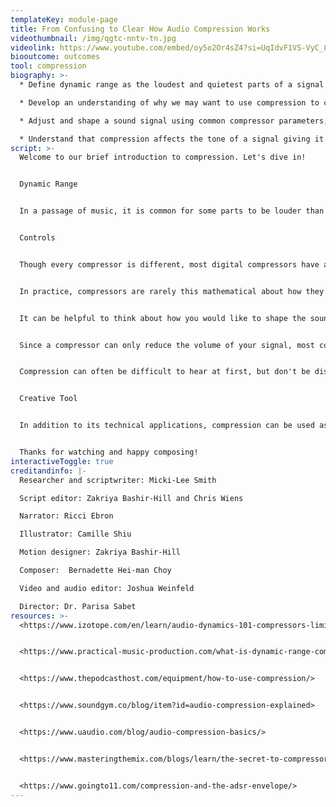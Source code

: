 ```yaml
---
templateKey: module-page
title: From Confusing to Clear How Audio Compression Works
videothumbnail: /img/qgtc-nntv-tn.jpg
videolink: https://www.youtube.com/embed/oy5o2Or4sZ4?si=UqIdvF1VS-VyC_8W
biooutcome: outcomes
tool: compression
biography: >-
  * Define dynamic range as the loudest and quietest parts of a signal

  * Develop an understanding of why we may want to use compression to control dynamic range and achieve a more consistent signal 

  * Adjust and shape a sound signal using common compressor parameters; ratio, threshold, attack, release, and makeup gain

  * Understand that compression affects the tone of a signal giving it both practical and creative uses
script: >-
  Welcome to our brief introduction to compression. Let's dive in!


  Dynamic Range 


  In a passage of music, it is common for some parts to be louder than others. The difference between the loudest and quietest parts are referred to as dynamic range. While a wide dynamic!range can help to add depth to a piece of music, there are many cases where one may want to reduce the dynamic range of our recorded passage. Compression is one of several tools that can be used to control the Dynamic Range of an audio signal. Compression works by reducing the gain (or volume) of the loudest sounds in a recording to help them better match the volume of the quieter parts. 


  Controls


  Though every compressor is different, most digital compressors have a suite of shared parameters that determine how they function. The two most important of these are the threshold and ratio. The Threshold, measured in Decibels, determines at which point the compressor will be activated. Any part of the waveform that moves above this Threshold value will be compressed. Once a signal passes the threshold, and the compressor is engaged, the Ratio will determine how much the signal will be reduced. For example, a 4:1 compression ratio will cause any signal above the threshold to be reduced three quarters of the way to the threshold level. Let’s say we have our compressor set with a ratio of 4:1 and a threshold of -20dB. If the gain of one passage peaks at -12dB, which is 8dB louder than our threshold of -20dB, the compressor will essentially divide this 8dB overage by our ratio of 4, meaning that the gain over the threshold will be reduced by 6dB, giving us an overall peak value of -18dB. If we have another passage which peaks at -22dB, its gain will not be affected, as it is below our threshold of -20dB. Lower ratios (such as 2:1) will result in less gain reduction, whereas higher ratios (such as 8:1) will result in more gain reduction


  In practice, compressors are rarely this mathematical about how they work, due in a large part to the attack and release controls. The Attack control determines how long the compressor will take to fully engage when an input signal goes above the threshold value. By making the attack speed slower, you can let some of the transient (or attack) of a signal through your compressor. This can help to prevent the compressor from altering the character of your signal too much, while still regulating its volume. On the other hand, the Release control specifies how long it will take for the compressor to stop reducing the gain once the input signal has moved back below the threshold. Many compressors also have an auto-release function, which is best left off as it gives you less control over the sound. Both attack and release are typically measured in milliseconds.


  It can be helpful to think about how you would like to shape the sound of your recording when setting these attack and release values.  For example, if you want to “squash” a sound and make it feel processed, setting fast attack and release values will make the compressor hyper sensitive to all changes in volume, whereas if you would like to gently contour a sound, setting slower attack and release values will generally make your compressor sound more natural.


  Since a compressor can only reduce the volume of your signal, most compressor plugins come with a makeup gain knob that can help raise the volume of your signal back up. A good way to set this is to look at your compressor’s gain reduction meter and set the makeup gain to be roughly equivalent to the amount of gain that your compressor is reducing. Some compressors also come with an auto makeup gain function, however, this is best left off, as it is much less accurate than adjusting your makeup gain using the meter and by turning it on and off to compare the change in volume by ear. 


  Compression can often be difficult to hear at first, but don't be discouraged! Making large adjustments will help you to hear the changes more easily as you are dialing in your settings


  Creative Tool 


  In addition to its technical applications, compression can be used as a creative compositional tool to affect the tone of a sound; creating punchy, smooth, full, or even harsh characteristics. In future videos, we will discuss even more helpful and creative ways of using compression.


  Thanks for watching and happy composing!
interactiveToggle: true
creditandinfo: |-
  Researcher and scriptwriter: Micki-Lee Smith

  Script editor: Zakriya Bashir-Hill and Chris Wiens

  Narrator: Ricci Ebron

  Illustrator: Camille Shiu

  Motion designer: Zakriya Bashir-Hill 

  Composer:  Bernadette Hei-man Choy

  Video and audio editor: Joshua Weinfeld

  Director: Dr. Parisa Sabet
resources: >-
  <https://www.izotope.com/en/learn/audio-dynamics-101-compressors-limiters-expanders-and-gates.html>


  <https://www.practical-music-production.com/what-is-dynamic-range-compression/>


  <https://www.thepodcasthost.com/equipment/how-to-use-compression/>


  <https://www.soundgym.co/blog/item?id=audio-compression-explained>


  <https://www.uaudio.com/blog/audio-compression-basics/>


  <https://www.masteringthemix.com/blogs/learn/the-secret-to-compressor-attack-and-release-time>


  <https://www.goingto11.com/compression-and-the-adsr-envelope/>
---
```


